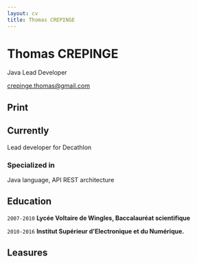 ```yaml
---
layout: cv
title: Thomas CREPINGE
---
```

# Thomas CREPINGE
Java Lead Developer

[crepinge.thomas@gmail.com](crepinge.thomas@gmail.com)

## Print

## Currently

Lead developer for Decathlon


### Specialized in

Java language, API REST architecture


## Education

`2007-2010`
__Lycée Voltaire de Wingles, Baccalauréat scientifique__

`2010-2016`
__Institut Supérieur d'Electronique et du Numérique.__


## Leasures


<!-- ### Footer

Last updated: November 2019 -->

<script>

	var p = document.getElementById("print");
	p.onclick = window.print();
	
<script>


